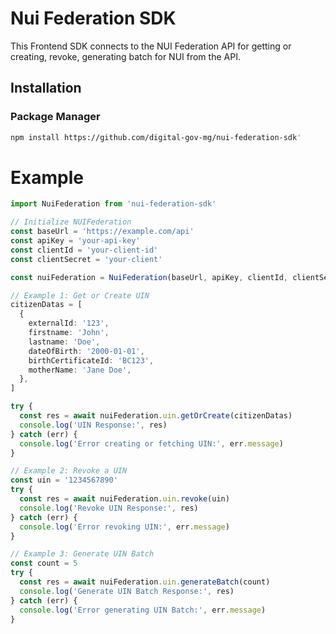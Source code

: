 # Nui Federation SDK

This Frontend SDK connects to the NUI Federation API for getting or creating, revoke, generating batch for NUI from the API.

## Installation

### Package Manager

```sh
npm install https://github.com/digital-gov-mg/nui-federation-sdk'
```

# Example

```ts
import NuiFederation from 'nui-federation-sdk'

// Initialize NUIFederation
const baseUrl = 'https://example.com/api'
const apiKey = 'your-api-key'
const clientId = 'your-client-id'
const clientSecret = 'your-client'

const nuiFederation = NuiFederation(baseUrl, apiKey, clientId, clientSecret)

// Example 1: Get or Create UIN
citizenDatas = [
  {
    externalId: '123',
    firstname: 'John',
    lastname: 'Doe',
    dateOfBirth: '2000-01-01',
    birthCertificateId: 'BC123',
    motherName: 'Jane Doe',
  },
]

try {
  const res = await nuiFederation.uin.getOrCreate(citizenDatas)
  console.log('UIN Response:', res)
} catch (err) {
  console.log('Error creating or fetching UIN:', err.message)
}

// Example 2: Revoke a UIN
const uin = '1234567890'
try {
  const res = await nuiFederation.uin.revoke(uin)
  console.log('Revoke UIN Response:', res)
} catch (err) {
  console.log('Error revoking UIN:', err.message)
}

// Example 3: Generate UIN Batch
const count = 5
try {
  const res = await nuiFederation.uin.generateBatch(count)
  console.log('Generate UIN Batch Response:', res)
} catch (err) {
  console.log('Error generating UIN Batch:', err.message)
}
```
